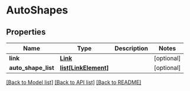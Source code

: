 # AutoShapes

## Properties
Name | Type | Description | Notes
------------ | ------------- | ------------- | -------------
**link** | [**Link**](Link.md) |  | [optional] 
**auto_shape_list** | [**list[LinkElement]**](LinkElement.md) |  | [optional] 

[[Back to Model list]](../README.md#documentation-for-models) [[Back to API list]](../README.md#documentation-for-api-endpoints) [[Back to README]](../README.md)


